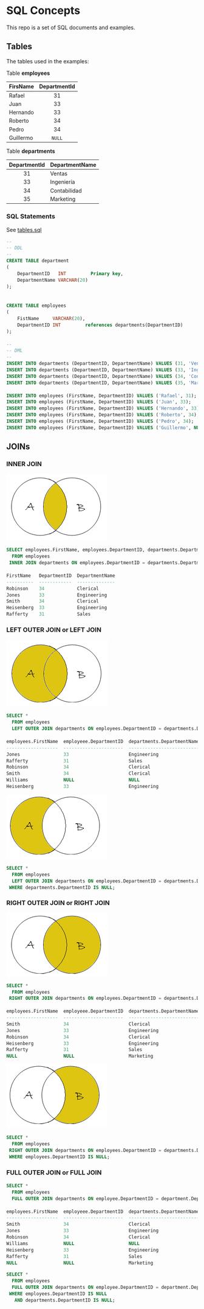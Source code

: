 # SQL Concepts

This repo is a set of SQL documents and examples.

## Tables

The tables used in the examples:

Table **employees**

| FirsName  | DepartmentId |
|-----------|:------------:|
| Rafael    | 31           |
| Juan      | 33           |
| Hernando  | 33           |
| Roberto   | 34           |
| Pedro     | 34           |
| Guillermo | `NULL`       |

Table **departments**

| DepartmentId | DepartmentName |
|:------------:|----------------|
| 31           | Ventas         |
| 33           | Ingeniería     |
| 34           | Contabilidad   |
| 35           | Marketing      |

### SQL Statements

See [tables.sql](./tables.sql)

```sql
--
-- DDL
--
CREATE TABLE department
(
    DepartmentID   INT         Primary key,
    DepartmentName VARCHAR(20)
);


CREATE TABLE employees
(
    FistName     VARCHAR(20),
    DepartmentID INT         references departments(DepartmentID)
);

--
-- DML
--
INSERT INTO departments (DepartmentID, DepartmentName) VALUES (31, 'Ventas');
INSERT INTO departments (DepartmentID, DepartmentName) VALUES (33, 'Ingeniería');
INSERT INTO departments (DepartmentID, DepartmentName) VALUES (34, 'Contabilidad');
INSERT INTO departments (DepartmentID, DepartmentName) VALUES (35, 'Marketing');

INSERT INTO employees (FirstName, DepartmentID) VALUES ('Rafael', 31);
INSERT INTO employees (FirstName, DepartmentID) VALUES ('Juan', 33);
INSERT INTO employees (FirstName, DepartmentID) VALUES ('Hernando', 33);
INSERT INTO employees (FirstName, DepartmentID) VALUES ('Roberto', 34);
INSERT INTO employees (FirstName, DepartmentID) VALUES ('Pedro', 34);
INSERT INTO employees (FirstName, DepartmentID) VALUES ('Guillermo', NULL);
```

## JOINs

### INNER JOIN

![Inner join venn diagram](./images/inner-join.png)

```sql
SELECT employees.FirstName, employees.DepartmentID, departments.DepartmentName
  FROM employees
 INNER JOIN departments ON employees.DepartmentID = departments.DepartmentID;

FirstName   DepartmentID  DepartmentName
----------  ------------  --------------
Robinson    34            Clerical
Jones       33            Engineering
Smith       34            Clerical
Heisenberg  33            Engineering
Rafferty    31            Sales
```

### LEFT OUTER JOIN or LEFT JOIN

![Left outer join venn diagram](./images/left-outer-join.png)

```sql
SELECT *
  FROM employees
  LEFT OUTER JOIN departments ON employees.DepartmentID = departments.DepartmentID;

employees.FirstName  employeee.DepartmentID  departments.DepartmentName  departmentd.DepartmentID
-------------------  ----------------------  --------------------------  ------------------------
Jones                33                      Engineering                 33
Rafferty             31                      Sales                       31
Robinson             34                      Clerical                    34
Smith                34                      Clerical                    34
Williams             NULL                    NULL                        NULL
Heisenberg           33                      Engineering                 33
```

![Left outer join venn diagram](./images/left-outer-join-2.png)

```sql
SELECT *
  FROM employees
  LEFT OUTER JOIN departments ON employees.DepartmentID = departments.DepartmentID
 WHERE departments.DepartmentID IS NULL;
```

### RIGHT OUTER JOIN or RIGHT JOIN

![Right outer join venn diagram](./images/right-outer-join.png)

```sql
SELECT *
  FROM employees
 RIGHT OUTER JOIN departments ON employees.DepartmentID = departments.DepartmentID;

employees.FirstName  employeee.DepartmentID  departments.DepartmentName  departmentd.DepartmentID
-------------------  ----------------------  --------------------------  ------------------------
Smith                34                      Clerical                    34
Jones                33                      Engineering                 33
Robinson             34                      Clerical                    34
Heisenberg           33                      Engineering                 33
Rafferty             31                      Sales                       31
NULL                 NULL                    Marketing                   35
```

![Right outer join venn diagram](./images/right-outer-join-2.png)

```sql
SELECT *
  FROM employees
 RIGHT OUTER JOIN departments ON employees.DepartmentID = departments.DepartmentID
 WHERE employees.DepartmentID IS NULL;
```

### FULL OUTER JOIN or FULL JOIN

```sql
SELECT *
  FROM employees
  FULL OUTER JOIN departments ON employee.DepartmentID = department.DepartmentID;

employees.FirstName  employeee.DepartmentID  departments.DepartmentName  departmentd.DepartmentID
-------------------  ----------------------  --------------------------  ------------------------
Smith                34                      Clerical                    34
Jones                33                      Engineering                 33
Robinson             34                      Clerical                    34
Williams             NULL                    NULL                        NULL
Heisenberg           33                      Engineering                 33
Rafferty             31                      Sales                       31
NULL                 NULL                    Marketing                   35
```

```sql
SELECT *
  FROM employees
  FULL OUTER JOIN departments ON employee.DepartmentID = department.DepartmentID
 WHERE employees.DepartmentID IS NULL
   AND departments.DepartmentID IS NULL;
```
